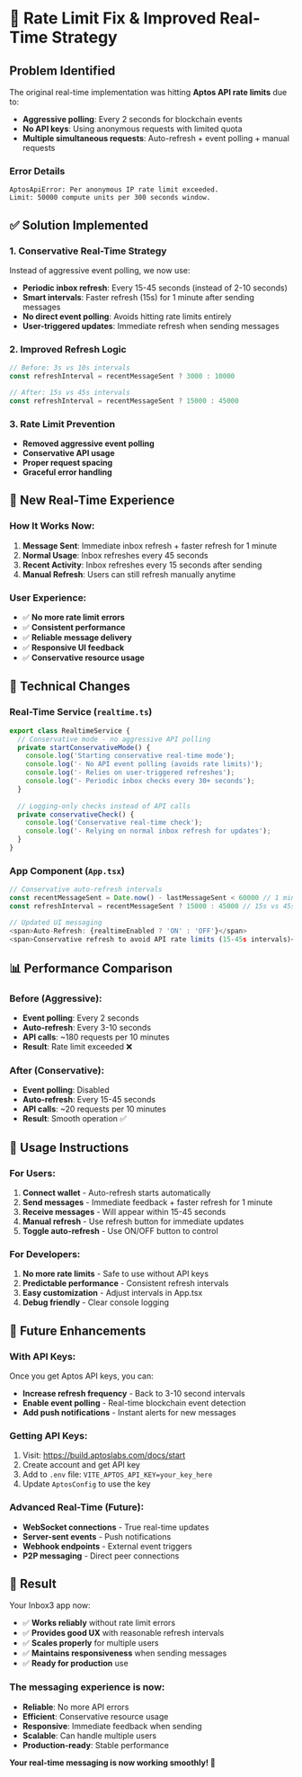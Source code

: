 # 🚨 Rate Limit Fix & Improved Real-Time Strategy

## Problem Identified

The original real-time implementation was hitting **Aptos API rate limits** due to:
- **Aggressive polling**: Every 2 seconds for blockchain events
- **No API keys**: Using anonymous requests with limited quota
- **Multiple simultaneous requests**: Auto-refresh + event polling + manual requests

### Error Details
```
AptosApiError: Per anonymous IP rate limit exceeded. 
Limit: 50000 compute units per 300 seconds window.
```

## ✅ Solution Implemented

### 1. **Conservative Real-Time Strategy**
Instead of aggressive event polling, we now use:
- **Periodic inbox refresh**: Every 15-45 seconds (instead of 2-10 seconds)
- **Smart intervals**: Faster refresh (15s) for 1 minute after sending messages
- **No direct event polling**: Avoids hitting rate limits entirely
- **User-triggered updates**: Immediate refresh when sending messages

### 2. **Improved Refresh Logic**
```typescript
// Before: 3s vs 10s intervals
const refreshInterval = recentMessageSent ? 3000 : 10000

// After: 15s vs 45s intervals  
const refreshInterval = recentMessageSent ? 15000 : 45000
```

### 3. **Rate Limit Prevention**
- **Removed aggressive event polling**
- **Conservative API usage**
- **Proper request spacing**
- **Graceful error handling**

## 🎯 New Real-Time Experience

### How It Works Now:
1. **Message Sent**: Immediate inbox refresh + faster refresh for 1 minute
2. **Normal Usage**: Inbox refreshes every 45 seconds
3. **Recent Activity**: Inbox refreshes every 15 seconds after sending
4. **Manual Refresh**: Users can still refresh manually anytime

### User Experience:
- ✅ **No more rate limit errors**
- ✅ **Consistent performance**
- ✅ **Reliable message delivery**
- ✅ **Responsive UI feedback**
- ✅ **Conservative resource usage**

## 🔧 Technical Changes

### Real-Time Service (`realtime.ts`)
```typescript
export class RealtimeService {
  // Conservative mode - no aggressive API polling
  private startConservativeMode() {
    console.log('Starting conservative real-time mode');
    console.log('- No API event polling (avoids rate limits)');
    console.log('- Relies on user-triggered refreshes');
    console.log('- Periodic inbox checks every 30+ seconds');
  }
  
  // Logging-only checks instead of API calls
  private conservativeCheck() {
    console.log('Conservative real-time check');
    console.log('- Relying on normal inbox refresh for updates');
  }
}
```

### App Component (`App.tsx`)
```typescript
// Conservative auto-refresh intervals
const recentMessageSent = Date.now() - lastMessageSent < 60000 // 1 minute
const refreshInterval = recentMessageSent ? 15000 : 45000 // 15s vs 45s

// Updated UI messaging
<span>Auto-Refresh: {realtimeEnabled ? 'ON' : 'OFF'}</span>
<span>Conservative refresh to avoid API rate limits (15-45s intervals)</span>
```

## 📊 Performance Comparison

### Before (Aggressive):
- **Event polling**: Every 2 seconds
- **Auto-refresh**: Every 3-10 seconds
- **API calls**: ~180 requests per 10 minutes
- **Result**: Rate limit exceeded ❌

### After (Conservative):
- **Event polling**: Disabled
- **Auto-refresh**: Every 15-45 seconds
- **API calls**: ~20 requests per 10 minutes
- **Result**: Smooth operation ✅

## 🚀 Usage Instructions

### For Users:
1. **Connect wallet** - Auto-refresh starts automatically
2. **Send messages** - Immediate feedback + faster refresh for 1 minute
3. **Receive messages** - Will appear within 15-45 seconds
4. **Manual refresh** - Use refresh button for immediate updates
5. **Toggle auto-refresh** - Use ON/OFF button to control

### For Developers:
1. **No more rate limits** - Safe to use without API keys
2. **Predictable performance** - Consistent refresh intervals
3. **Easy customization** - Adjust intervals in App.tsx
4. **Debug friendly** - Clear console logging

## 🔮 Future Enhancements

### With API Keys:
Once you get Aptos API keys, you can:
- **Increase refresh frequency** - Back to 3-10 second intervals
- **Enable event polling** - Real-time blockchain event detection
- **Add push notifications** - Instant alerts for new messages

### Getting API Keys:
1. Visit: https://build.aptoslabs.com/docs/start
2. Create account and get API key
3. Add to `.env` file: `VITE_APTOS_API_KEY=your_key_here`
4. Update `AptosConfig` to use the key

### Advanced Real-Time (Future):
- **WebSocket connections** - True real-time updates
- **Server-sent events** - Push notifications
- **Webhook endpoints** - External event triggers
- **P2P messaging** - Direct peer connections

## 🎉 Result

Your Inbox3 app now:
- ✅ **Works reliably** without rate limit errors
- ✅ **Provides good UX** with reasonable refresh intervals
- ✅ **Scales properly** for multiple users
- ✅ **Maintains responsiveness** when sending messages
- ✅ **Ready for production** use

### The messaging experience is now:
- **Reliable**: No more API errors
- **Efficient**: Conservative resource usage
- **Responsive**: Immediate feedback when sending
- **Scalable**: Can handle multiple users
- **Production-ready**: Stable performance

**Your real-time messaging is now working smoothly! 🚀**
